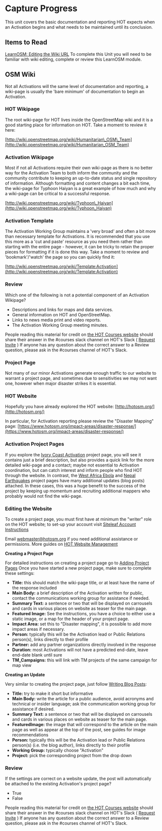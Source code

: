 # Capture Progress

This unit covers the basic documentation and reporting HOT expects when an Activation begins and what needs to be maintained until its conclusion.

## Items to Read

[LearnOSM: Editing the Wiki URL](http://learnosm.org/en/intermediate/editing-the-wiki/) To complete this Unit you will need to be familiar with wiki editing, complete or review this LearnOSM module.

## OSM Wiki

Not all Activations will the same level of documentation and reporting, a wiki-page is usually the 'bare minimum' of documentation to begin an Activation.

### HOT Wikipage

The root wiki-page for HOT lives inside the OpenStreetMap wiki and it is a good starting place for information on HOT. Take a moment to review it here:

[http://wiki.openstreetmap.org/wiki/Humanitarian\_OSM\_Team](http://wiki.openstreetmap.org/wiki/Humanitarian_OSM_Team)

### Activation Wikipage

Most if not all Activations require their own wiki-page as there is no better way for the Activation Team to both inform the community and the community contribute to keeping an up-to-date status and single repository of information. Although formatting and content changes a bit each time, the wiki-page for Typhoon Haiyan is a great example of how much and why a wiki-page can be critical to a successful response.

[http://wiki.openstreetmap.org/wiki/Typhoon\_Haiyan](http://wiki.openstreetmap.org/wiki/Typhoon_Haiyan)

### Activation Template

The Activation Working Group maintains a 'very broad' and often a bit more than necessary template for Activations. It is recommended that you use this more as a 'cut and paste' resource as you need them rather than starting with the entire page - however, it can be tricky to retain the proper pieces for formatting if it is done this way. Take a moment to review and 'bookmark'/'watch' the page so you can quickly find it:

[http://wiki.openstreetmap.org/wiki/Template:Activation](http://wiki.openstreetmap.org/wiki/Template:Activation)

### Review

Which one of the following is not a potential component of an Activation Wikipage?

* Descriptions and links for maps and data services.
* General information on HOT and OpenStreetMap.
* Links to news media print and video reports.
* The Activation Working Group meeting minutes.

People reading this material for credit on [the HOT Courses website](http://courses.hotosm.org/) should share their answer in the \#courses slack channel on HOT's Slack \( [Request Invite](http://slack.hotosm.org) \) If anyone has any question about the correct answer to a Review question, please ask in the \#courses channel of HOT's Slack.

### Project Page

Not many of our minor Activations generate enough traffic to our website to warrant a project page, and sometimes due to sensitivities we may not want one, however when major disaster strikes it is essential.

### HOT Website

Hopefully you have already explored the HOT website: [http://hotosm.org/](http://hotosm.org/)

In particular, for Activation reporting please review the "Disaster Mapping" page: [https://www.hotosm.org/impact-areas/disaster-response/](https://www.hotosm.org/impact-areas/disaster-response/)

### Activation Project Pages

If you explore the [Ivory Coast Activation](https://www.hotosm.org/projects/ivory_coast) project page, you will see it contains just a brief description, but also provides a quick link for the more detailed wiki-page and a contact; maybe not essential to Activation coordination, but can catch interest and inform people who find HOT through the website. In contrast, the [West Africa Ebola](http://hotosm.org/projects/west_africa_ebola_epidemic) and [Nepal Earthquakes](http://hotosm.org/projects/nepal_2015_earthquake_response) project pages have many additional updates \(blog posts\) attached. In these cases, this was a huge benefit to the success of the project by keeping up momentum and recruiting additional mappers who probably would not find the wiki-page.

### Editing the Website
To create a project page, you must first have at minimum the "writer" role on the HOT website; to set-up your account visit [Siteleaf Account Instructions](https://www.hotosm.org/docs/siteleaf/register) 

Email webmaster@hotosm.org if you need additional assistance or permissions. More guides on [HOT Website Management](https://www.hotosm.org/docs/)

**Creating a Project Page**

For detailed instructions on creating a project page go to [Adding Project Pages](https://www.hotosm.org/docs/guidelines/add-projects)
Once you have started a new project page, make sure to complete these settings:

* **Title:** this should match the wiki-page title, or at least have the name of the response included
* **Main Body:** a brief  description of the Activation written for public, contact the communications working group for assistance if needed.
* **Summary Text:** a sentence or two that will be displayed on carrousels and cards in various places on website as teaser for the main page.
* **Featured Image:** See the instructions, you have a choice to either use a static image, or a map for the header of your project page. 
* **Impact Area:** set this to "Disaster mapping", it is possible to add more impact areas if necessary.
* **Person:** typically this will be the Activation lead or Public Relations person(s), links directly to their profile
* **Partner:** add any partner organizations directly involved in the response
* **Duration:** most Activations will not have a predicted end-date, leave end-date blank until sure
* **TM_Campaigns:** this will link with TM projects of the same campaign for map view

**Creating an Update**

Very similar to creating the project page, just follow [Writing Blog Posts](https://www.hotosm.org/docs/guidelines/blog-posts):

* **Title:** try to make it short but informative
* **Main Body:** write the article for a public audience, avoid acronyms and technical or insider language; ask the communication working group for assistance if desired.
* **Summary Text:** a sentence or two that will be displayed on carrousels and cards in various places on website as teaser for the main page.
* **FeaturedImage:** the image that will correspond to the article on the main page as well as appear at the top of the post, see guides for image recommendations
* **Person:** typically this will be the Activation lead or Public Relations person(s) (i.e. the blog author), links directly to their profile
* **Working Group:** typically choose "Activation"
* **Project:** pick the corresponding project from the drop down

### Review

If the settings are correct on a website update, the post will automatically be attached to the existing Activation's project page?

* True
* False

People reading this material for credit on [the HOT Courses website](http://courses.hotosm.org/) should share their answer in the \#courses slack channel on HOT's Slack \( [Request Invite](http://slack.hotosm.org) \) If anyone has any question about the correct answer to a Review question, please ask in the \#courses channel of HOT's Slack.

